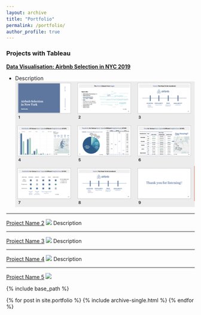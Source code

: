```yaml
---
layout: archive
title: "Portfolio"
permalink: /portfolio/
author_profile: true
---
```


### Projects with Tableau

[**Data Visualisation: Airbnb Selection in NYC 2019**](/files/Airbnb%20Selection%20in%20NYC_Susie%20Tao.pdf)
- Description
![](/images/Airbnb%20Selection%20in%20NYC.png)

---
[Project Name 2](/pdf/PricingAnalyticsPJ2.pdf)
![](/images/PricingAnalyticsPJ2.png)
Description

---
[Project Name 3](/pdf/PricingAnalyticsPJ1.pdf)
![](/images/PPJ1.jpeg)
Description

---
[Project Name 4](/pdf/Twitter%20-%20Natural%20Language%20Processing.pdf)
![](/images/twitter.png)
Description

---

[Project Name 5](/911_descrptive_analysis.html)
![](/images/911%20Projct.png)

{% include base_path %}


{% for post in site.portfolio %}
  {% include archive-single.html %}
{% endfor %}
